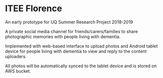 # ITEE Florence
An early prototype for UQ Summer Research Project 2018-2019

A private social media channel for friends/carers/families to share photographic memories with people living with dementia.

Implemented with web-based interface to upload photos and Android tablet device for people living with dementia to view and reply to the content uploaders. 

All photos will be automatically synced to the tablet device and is stored on AWS bucket.
